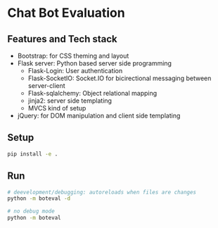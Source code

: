 # Chat Bot Evaluation


## Features and Tech stack
* Bootstrap: for CSS theming and layout
* Flask server: Python based server side programming
  * Flask-Login: User authentication
  * Flask-SocketIO: Socket.IO for bicirectional messaging between server-client
  * Flask-sqlalchemy: Object relational mapping
  * jinja2: server side templating
  * MVCS kind of setup
* jQuery: for DOM manipulation and client side templating


## Setup

```bash
pip install -e .
```

## Run

```bash
# deevelopment/debugging: autoreloads when files are changes
python -m boteval -d

# no debug mode
python -m boteval
```



